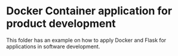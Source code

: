 # Docker Container application for product development
This folder has an example on how to apply Docker and Flask for applications in software development.
